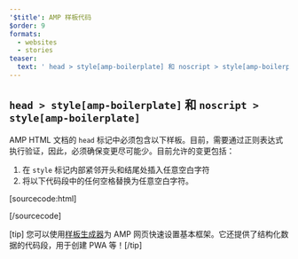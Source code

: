 ```yaml
---
'$title': AMP 样板代码
$order: 9
formats:
  - websites
  - stories
teaser:
  text: ' head > style[amp-boilerplate] 和 noscript > style[amp-boilerplate]'
---
```


<!--
This file is imported from https://github.com/ampproject/amphtml/blob/main/docs/spec/amp-boilerplate.md.
Please do not change this file.
If you have found a bug or an issue please
have a look and request a pull request there.
-->

<!---
Copyright 2015 The AMP HTML Authors. All Rights Reserved.

Licensed under the Apache License, Version 2.0 (the "License");
you may not use this file except in compliance with the License.
You may obtain a copy of the License at

      http://www.apache.org/licenses/LICENSE-2.0

Unless required by applicable law or agreed to in writing, software
distributed under the License is distributed on an "AS-IS" BASIS,
WITHOUT WARRANTIES OR CONDITIONS OF ANY KIND, either express or implied.
See the License for the specific language governing permissions and
limitations under the License.
-->

## `head > style[amp-boilerplate]` 和 `noscript > style[amp-boilerplate]` <a name="head--styleamp-boilerplate-and-noscript--styleamp-boilerplate"></a>

AMP HTML 文档的 `head` 标记中必须包含以下样板。目前，需要通过正则表达式执行验证，因此，必须确保变更尽可能少。目前允许的变更包括：

1. 在 `style` 标记内部紧邻开头和结尾处插入任意空白字符
2. 将以下代码段中的任何空格替换为任意空白字符。

<!-- prettier-ignore-start -->

[sourcecode:html]
<style amp-boilerplate>body{-webkit-animation:-amp-start 8s steps(1,end) 0s 1 normal both;-moz-animation:-amp-start 8s steps(1,end) 0s 1 normal both;-ms-animation:-amp-start 8s steps(1,end) 0s 1 normal both;animation:-amp-start 8s steps(1,end) 0s 1 normal both}@-webkit-keyframes -amp-start{from{visibility:hidden}to{visibility:visible}}@-moz-keyframes -amp-start{from{visibility:hidden}to{visibility:visible}}@-ms-keyframes -amp-start{from{visibility:hidden}to{visibility:visible}}@-o-keyframes -amp-start{from{visibility:hidden}to{visibility:visible}}@keyframes -amp-start{from{visibility:hidden}to{visibility:visible}}</style><noscript><style amp-boilerplate>body{-webkit-animation:none;-moz-animation:none;-ms-animation:none;animation:none}</style></noscript>
[/sourcecode]

<!-- prettier-ignore-end -->

[tip] 您可以使用[样板生成器](https://amp.dev/boilerplate)为 AMP 网页快速设置基本框架。它还提供了结构化数据的代码段，用于创建 PWA 等！[/tip]
